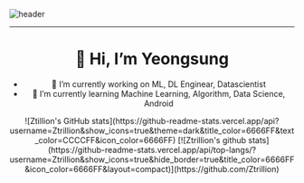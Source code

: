 ![header](https://capsule-render.vercel.app/api?type=slice&color=000000&fontColor=6666FF&height=250&section=header&text=Kim%20YeongSung&fontSize=50&rotate=14)

---

<div align=center><h1>👋 Hi, I’m Yeongsung</h1>
 
- 🔭 I’m currently working on ML, DL Enginear, Datascientist
- 🌱 I’m currently learning Machine Learning, Algorithm, Data Science, Android</div>


<div align=center>
![Ztillion's GitHub stats](https://github-readme-stats.vercel.app/api?username=Ztrillion&show_icons=true&theme=dark&title_color=6666FF&text_color=CCCCFF&icon_color=6666FF)
[![Ztrillion's github stats](https://github-readme-stats.vercel.app/api/top-langs/?username=Ztrillion&show_icons=true&hide_border=true&title_color=6666FF&icon_color=6666FF&layout=compact)](https://github.com/Ztrillion)</div>
